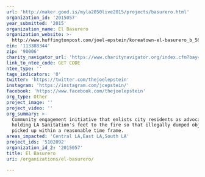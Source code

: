 ```yaml
---
url: 'http://maker.good.is/myla2050live2015/projects/basurero.html'
organization_id: '2015057'
year_submitted: '2015'
organization_name: El Basurero
organization_website: >-
  http://www.huffingtonpost.com/joel-epstein/koreatown-el-basurero_b_5611765.html
ein: '113388344'
zip: '90006'
charity_navigator_url: 'https://www.charitynavigator.org/index.cfm?bay=search.profile&ein=113388344'
link_to_ntee_code: GET CODE
ntee_type: ''
tags_indicators: '0'
twitter: 'https://twitter.com/thejoelepstein'
instagram: 'https://instagram.com/jcepstein/'
facebook: 'https://www.facebook.com/thejoelepstein'
org_type: Other
project_image: ''
project_video: ''
org_summary: >-
  Community engagement initiative that enlists city residents as advocates
  holding LA Sanitation's feet to the fire so that illegally dumped objects get
  picked up within a reasonable time frame.
areas_impacted: 'Central LA,East LA,South LA'
project_ids: '5102092'
organization_id_2: '2015057'
title: El Basurero
uri: /organizations/el-basurero/

---
```

